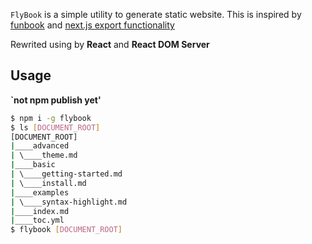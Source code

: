 `FlyBook` is a simple utility to generate static website. This is inspired by [funbook](https://funbook.js.org/) and [next.js export functionality](https://zeit.co/blog/next)

Rewrited using by **React** and **React DOM Server**

## Usage

**`not npm publish yet'**

```bash
$ npm i -g flybook
$ ls [DOCUMENT_ROOT]
[DOCUMENT_ROOT]
|____advanced
| \____theme.md
|____basic
| \____getting-started.md
| \____install.md
|____examples
| \____syntax-highlight.md
|____index.md
|____toc.yml
$ flybook [DOCUMENT_ROOT]
```